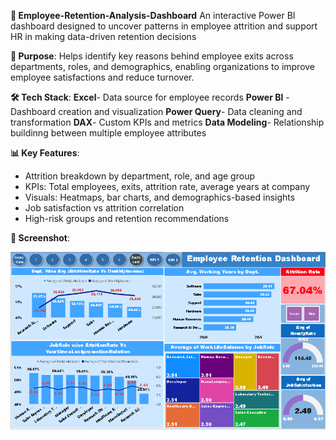 **📌 Employee-Retention-Analysis-Dashboard**
An interactive Power BI dashboard designed to uncover patterns in employee attrition and support HR in making data-driven retention decisions

**🎯 Purpose**:
Helps identify key reasons behind employee exits across departments, roles, and demographics, enabling organizations to improve employee satisfactions and reduce turnover.

**🛠 Tech Stack**:
**Excel**- Data source for employee records
**Power BI** - Dashboard creation and visualization
**Power Query**- Data cleaning and transformation
**DAX**- Custom KPIs and metrics
**Data Modeling**- Relationship buildinng between multiple employee attributes

**📊 Key Features**:
- Attrition breakdown by department, role, and age group 
- KPIs: Total employees, exits, attrition rate, average years at company
- Visuals: Heatmaps, bar charts, and demographics-based insights
- Job satisfaction vs attrition correlation 
- High-risk groups and retention recommendations

**📸 Screenshot**:

![Dashboard Preview](https://github.com/ahire-prathamesh/Employee-Retention-Analysis-Report/blob/main/Employee_retention_SS.png)
